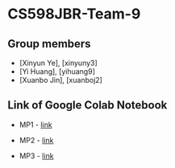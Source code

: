# CS598JBR-Team-9

## Group members
- [Xinyun Ye], [xinyuny3]
- [Yi Huang], [yihuang9]
- [Xuanbo Jin], [xuanboj2]

## Link of Google Colab Notebook
- MP1 - [link](https://colab.research.google.com/drive/1C8Hh7bjTIQ0ETjAmL_xvoMkCaFqD19GF?usp=sharing#scrollTo=m2IyZhusX891)
- MP2 - [link](https://colab.research.google.com/drive/1cijisT2C9mxGjfi5xH1DekE5d9WSTjH_?usp=sharing#scrollTo=R1ux2KD4yEdk)

- MP3 - [link](https://colab.research.google.com/drive/1qWSPsbe5R-v7l9Q8YkmOz6YQRlzlH76B?usp=sharing)